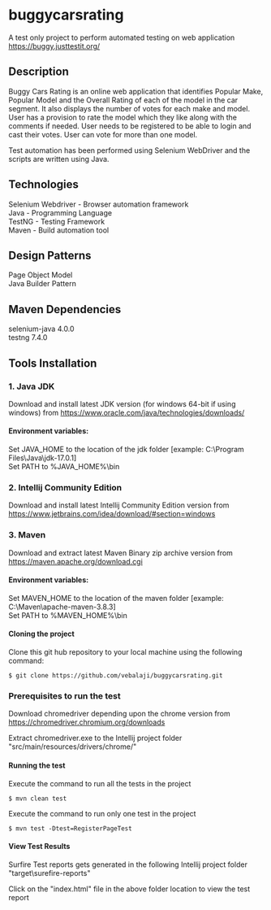 # buggycarsrating
A test only project to perform automated testing on web application https://buggy.justtestit.org/

## Description

Buggy Cars Rating is an online web application that identifies Popular Make, Popular Model and the Overall Rating of each of the model in the car segment. It also displays the number of votes for each make and model. User has a provision to rate the model which they like along with the comments if needed. User needs to be registered to be able to login and cast their votes. User can vote for more than one model. 

Test automation has been performed using Selenium WebDriver and the scripts are written using Java.

## Technologies

Selenium Webdriver - Browser automation framework  
Java - Programming Language  
TestNG - Testing Framework  
Maven - Build automation tool  

## Design Patterns

Page Object Model  
Java Builder Pattern

## Maven Dependencies

selenium-java 4.0.0  
testng 7.4.0  

## Tools Installation

### 1. Java JDK  

Download and install latest JDK version (for windows 64-bit if using windows) from https://www.oracle.com/java/technologies/downloads/  

#### Environment variables:    
Set JAVA_HOME to the location of the jdk folder [example: C:\Program Files\Java\jdk-17.0.1]  
Set PATH to %JAVA_HOME%\bin  

### 2. Intellij Community Edition

Download and install latest Intellij Community Edition version from https://www.jetbrains.com/idea/download/#section=windows  

### 3. Maven  

Download and extract latest Maven Binary zip archive version from https://maven.apache.org/download.cgi  

#### Environment variables:    
Set MAVEN_HOME to the location of the maven folder [example: C:\Maven\apache-maven-3.8.3]  
Set PATH to %MAVEN_HOME%\bin  

#### Cloning the project  

Clone this git hub repository to your local machine using the following command:  

	$ git clone https://github.com/vebalaji/buggycarsrating.git  

### Prerequisites to run the test 

Download chromedriver depending upon the chrome version from https://chromedriver.chromium.org/downloads  

Extract chromedriver.exe to the Intellij project folder "src/main/resources/drivers/chrome/"  

#### Running the test  

Execute the command to run all the tests in the project  

	$ mvn clean test  

Execute the command to run only one test in the project  

	$ mvn test -Dtest=RegisterPageTest    
  
#### View Test Results

Surfire Test reports gets generated in the following Intellij project folder "target\surefire-reports"  
 
Click on the "index.html" file in the above folder location to view the test report  
